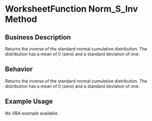 # WorksheetFunction Norm_S_Inv Method

## Business Description
Returns the inverse of the standard normal cumulative distribution. The distribution has a mean of 0 (zero) and a standard deviation of one.

## Behavior
Returns the inverse of the standard normal cumulative distribution. The distribution has a mean of 0 (zero) and a standard deviation of one.

## Example Usage
No VBA example available.